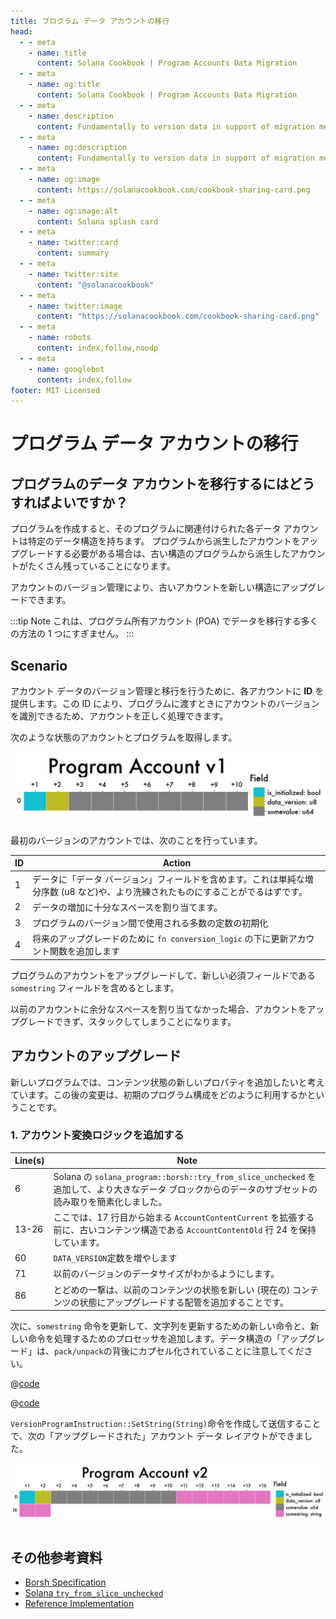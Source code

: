 ```yaml
---
title: プログラム データ アカウントの移行
head:
  - - meta
    - name: title
      content: Solana Cookbook | Program Accounts Data Migration
  - - meta
    - name: og:title
      content: Solana Cookbook | Program Accounts Data Migration
  - - meta
    - name: description
      content: Fundamentally to version data in support of migration means to create a unique reference for a collection of data. This reference can take the form of a query, an ID, or also commonly a datetime identifier. Learn about Serialization and more Ingredients for your dish at The Solana cookbook.
  - - meta
    - name: og:description
      content: Fundamentally to version data in support of migration means to create a unique reference for a collection of data. This reference can take the form of a query, an ID, or also commonly a datetime identifier. Learn about Serialization and more Ingredients for your dish at The Solana cookbook.
  - - meta
    - name: og:image
      content: https://solanacookbook.com/cookbook-sharing-card.png
  - - meta
    - name: og:image:alt
      content: Solana splash card
  - - meta
    - name: twitter:card
      content: summary
  - - meta
    - name: twitter:site
      content: "@solanacookbook"
  - - meta
    - name: twitter:image
      content: "https://solanacookbook.com/cookbook-sharing-card.png"
  - - meta
    - name: robots
      content: index,follow,noodp
  - - meta
    - name: googlebot
      content: index,follow
footer: MIT Licensed
---
```


# プログラム データ アカウントの移行

## プログラムのデータ アカウントを移行するにはどうすればよいですか？

プログラムを作成すると、そのプログラムに関連付けられた各データ アカウントは特定のデータ構造を持ちます。
プログラムから派生したアカウントをアップグレードする必要がある場合は、古い構造のプログラムから派生したアカウントがたくさん残っていることになります。

アカウントのバージョン管理により、古いアカウントを新しい構造にアップグレードできます。

:::tip Note
これは、プログラム所有アカウント (POA) でデータを移行する多くの方法の 1 つにすぎません。
:::

## Scenario

アカウント データのバージョン管理と移行を行うために、各アカウントに **ID** を提供します。この ID により、プログラムに渡すときにアカウントのバージョンを識別できるため、アカウントを正しく処理できます。

次のような状態のアカウントとプログラムを取得します。

<img src="./data-migration/pav1.png" alt="Program Account v1">

<SolanaCodeGroup>
  <SolanaCodeGroupItem title="Account" active>

  <template v-slot:default>

@[code](@/code/data-migration/account-v0.en.rs)

  </template>

  <template v-slot:preview>

@[code](@/code/data-migration/account-v0.preview.en.rs)

  </template>

  </SolanaCodeGroupItem>

<SolanaCodeGroupItem title="Instruction" active>

  <template v-slot:default>

@[code](@/code/data-migration/rust.instruction.en.rs)

  </template>

  <template v-slot:preview>

@[code](@/code/data-migration/rust.instruction.preview.en.rs)

  </template>

  </SolanaCodeGroupItem>

<SolanaCodeGroupItem title="Processor" active>

  <template v-slot:default>

@[code](@/code/data-migration/rust.processor.en.rs)

  </template>

  <template v-slot:preview>

@[code](@/code/data-migration/rust.processor.preview.en.rs)

  </template>

  </SolanaCodeGroupItem>

</SolanaCodeGroup>

最初のバージョンのアカウントでは、次のことを行っています。

| ID | Action |
| - | - |
|1| データに「データ バージョン」フィールドを含めます。これは単純な増分序数 (u8 など)や、より洗練されたものにすることがでるはずです。
|2| データの増加に十分なスペースを割り当てます。
|3| プログラムのバージョン間で使用される多数の定数の初期化
|4| 将来のアップグレードのために `fn conversion_logic` の下に更新アカウント関数を追加します

プログラムのアカウントをアップグレードして、新しい必須フィールドである  `somestring`  フィールドを含めるとします。

以前のアカウントに余分なスペースを割り当てなかった場合、アカウントをアップグレードできず、スタックしてしまうことになります。

## アカウントのアップグレード

新しいプログラムでは、コンテンツ状態の新しいプロパティを追加したいと考えています。この後の変更は、初期のプログラム構成をどのように利用するかということです。

### 1. アカウント変換ロジックを追加する

<SolanaCodeGroup>
  <SolanaCodeGroupItem title="Account">

  <template v-slot:default>

@[code](@/code/data-migration/account-v1.en.rs)

  </template>

  <template v-slot:preview>

@[code](@/code/data-migration/account-v1.preview.en.rs)

  </template>

  </SolanaCodeGroupItem>
</SolanaCodeGroup>

| Line(s) | Note |
| ------- | - |
| 6 | Solana の `solana_program::borsh::try_from_slice_unchecked` を追加して、より大きなデータ ブロックからのデータのサブセットの読み取りを簡素化しました。
| 13-26| ここでは、17 行目から始まる `AccountContentCurrent`  を拡張する前に、古いコンテンツ構造である `AccountContentOld` 行 24 を保持しています。
| 60 | `DATA_VERSION`定数を増やします
| 71 | 以前のバージョンのデータサイズがわかるようにします。
| 86 | とどめの一撃は、以前のコンテンツの状態を新しい (現在の) コンテンツの状態にアップグレードする配管を追加することです。

次に、`somestring` 命令を更新して、文字列を更新するための新しい命令と、新しい命令を処理するためのプロセッサを追加します。データ構造の「アップグレード」は、`pack/unpack`の背後にカプセル化されていることに注意してください。

<CodeGroup>
  <CodeGroupItem title="Instruction">

@[code](@/code/data-migration/rust.instruction1.en.rs)

  </CodeGroupItem>

  <CodeGroupItem title="Processor">

@[code](@/code/data-migration/rust.processor1.en.rs)

  </CodeGroupItem>
</CodeGroup>

 `VersionProgramInstruction::SetString(String)`命令を作成して送信することで、次の「アップグレードされた」アカウント データ レイアウトができました。

<img src="./data-migration/pav2.png" alt="Program Account v2">

## その他参考資料

* [Borsh Specification](https://borsh.io/)
* [Solana `try_from_slice_unchecked`](https://github.com/solana-labs/solana/blob/master/sdk/program/src/borsh.rs#L67)
* [Reference Implementation](https://github.com/FrankC01/versioning-solana)